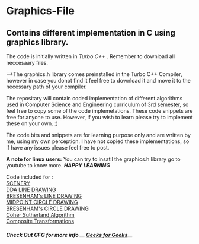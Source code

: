 # Graphics-File
## Contains different implementation in C using graphics library.

The code is initially written in _Turbo C++_  . Remember to download all neccesaary files.

 -->The graphics.h library comes preinstalled in the Turbo C++ Compiler, however in case you donot find it feel free to download it and move it to the necessary path of your compiler.

The repositary will contain coded implementation of different algorithms used in Computer Science and Engineering curriculum of 3rd semester, so feel free to copy some of the code implemetations. These code snippets are free for anyone to use. However, if you wish to learn please try to implement these on your own. :)

 The code bits and snippets are for learning purpose only and are written by me, using my own perception. I have not copied these implementations, so if have any issues please feel free to post.

 __A note for linux users:__ You can try to insatll the graphics.h library go to youtube to know more.
___HAPPY LEARNING___


Code included for : <br>
<a href="https://github.com/Manaujseed/Graphics-File/blob/master/HUTSCENE.CPP"> SCENERY</a> <br>
<a href="https://github.com/Manaujseed/Graphics-File/blob/master/DDA%20Line%20Drawing.CPP"> DDA LINE DRAWING</a><br>
<a href="https://github.com/Manaujseed/Graphics-File/blob/master/Bresenham%20Line%20Drawing%20Algorithm.CPP"> BRESENHAM's LINE DRAWING</a><br>
<a href="https://github.com/Manaujseed/Graphics-File/blob/master/Mid%20Point%20Circle%20Algorithm.CPP">MIDPOINT CIRCLE DRAWING </a><br>
<a href="https://github.com/Manaujseed/Graphics-File/blob/master/Bresenham%20Circle%20Drawing%20Algorithm.CPP"> BRESENHAM's CIRCLE DRAWING</a><br>
<a href="https://github.com/ShivamS2201/Graphics-File/blob/master/Cohen%20Sutherland%20Line%20Clipping%20Algorithm.C">Coher Sutherland Algorithm</a><br>
<a href="https://github.com/ShivamS2201/Graphics-File/blob/master/Transformations_composite.C">Composite Transformations</a><br>
<h5>Check Out GFG for more info __ <a href="https://www.geeksforgeeks.org/line-clipping-set-1-cohen-sutherland-algorithm/">Geeks for Geeks</a>__
</h5>
